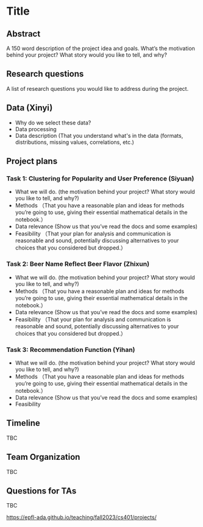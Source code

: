 # Title
## Abstract
A 150 word description of the project idea and goals. What’s the motivation behind your project? What story would you like to tell, and why?

## Research questions
A list of research questions you would like to address during the project.
  
## Data (Xinyi)
- Why do we select these data?
- Data processing
- Data description (That you understand what's in the data (formats, distributions, missing values, correlations, etc.)

## Project plans
### Task 1: Clustering for Popularity and User Preference (Siyuan)
-	What we will do. (the motivation behind your project? What story would you like to tell, and why?)
- Methods （That you have a reasonable plan and ideas for methods you’re going to use, giving their essential mathematical details in the notebook.）
- Data relevance (Show us that you’ve read the docs and some examples)
- Feasibility （That your plan for analysis and communication is reasonable and sound, potentially discussing alternatives to your choices that you considered but dropped.）

### Task 2: Beer Name Reflect Beer Flavor (Zhixun)
- What we will do. (the motivation behind your project? What story would you like to tell, and why?)
- Methods （That you have a reasonable plan and ideas for methods you’re going to use, giving their essential mathematical details in the notebook.）
- Data relevance (Show us that you’ve read the docs and some examples)
- Feasibility （That your plan for analysis and communication is reasonable and sound, potentially discussing alternatives to your choices that you considered but dropped.）

### Task 3: Recommendation Function (Yihan)
- What we will do. (the motivation behind your project? What story would you like to tell, and why?)
- Methods （That you have a reasonable plan and ideas for methods you’re going to use, giving their essential mathematical details in the notebook.）
- Data relevance (Show us that you’ve read the docs and some examples)
- Feasibility

## Timeline
TBC

## Team Organization
TBC

## Questions for TAs
TBC

https://epfl-ada.github.io/teaching/fall2023/cs401/projects/
